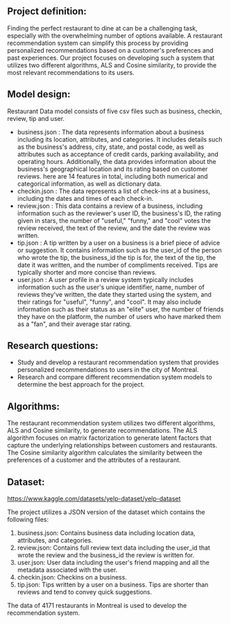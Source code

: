 ## Project definition:
Finding the perfect restaurant to dine at can be a challenging task, especially with the overwhelming number of options available. A restaurant recommendation system can simplify this process by providing personalized recommendations based on a customer's preferences and past experiences. Our project focuses on developing such a system that utilizes two different algorithms, ALS and Cosine similarity, to provide the most relevant recommendations to its users.

## Model design:
Restaurant Data model consists of five csv files such as business, checkin, review, tip and user.
- business.json : The data represents information about a business including its location, attributes, and categories. It includes details such as the business's address, city, state, and postal code, as well as attributes such as acceptance of credit cards, parking availability, and operating hours. Additionally, the data provides information about the business's geographical location and its rating based on customer reviews. here are 14 features in total, including both numerical and categorical information, as well as dictionary data.
- checkin.json : The data represents a list of check-ins at a business, including the dates and times of each check-in.
- review.json : This data contains a review of a business, including information such as the reviewer's user ID, the business's ID, the rating given in stars, the number of "useful," "funny," and "cool" votes the review received, the text of the review, and the date the review was written.
- tip.json : A tip written by a user on a business is a brief piece of advice or suggestion. It contains information such as the user_id of the person who wrote the tip, the business_id the tip is for, the text of the tip, the date it was written, and the number of compliments received. Tips are typically shorter and more concise than reviews.
- user.json : A user profile in a review system typically includes information such as the user's unique identifier, name, number of reviews they've written, the date they started using the system, and their ratings for "useful", "funny", and "cool". It may also include information such as their status as an "elite" user, the number of friends they have on the platform, the number of users who have marked them as a "fan", and their average star rating.
        


## Research questions:
- Study and develop a restaurant recommendation system that provides personalized recommendations to users in the city of Montreal.
- Research and compare different recommendation system models to determine the best approach for the project.


## Algorithms:
The restaurant recommendation system utilizes two different algorithms, ALS and Cosine similarity, to generate recommendations. The ALS algorithm focuses on matrix factorization to generate latent factors that capture the underlying relationships between customers and restaurants. The Cosine similarity algorithm calculates the similarity between the preferences of a customer and the attributes of a restaurant.


## Dataset:
https://www.kaggle.com/datasets/yelp-dataset/yelp-dataset

The project utilizes a JSON version of the dataset which contains the following files:
1. business.json: Contains business data including location data, attributes, and categories.
2. review.json: Contains full review text data including the user_id that wrote the review and the business_id the review is written for.
3. user.json: User data including the user's friend mapping and all the metadata associated with the user.
4. checkin.json: Checkins on a business.
5. tip.json: Tips written by a user on a business. Tips are shorter than reviews and tend to convey quick suggestions.

The data of 4171 restaurants in Montreal is used to develop the recommendation system.
